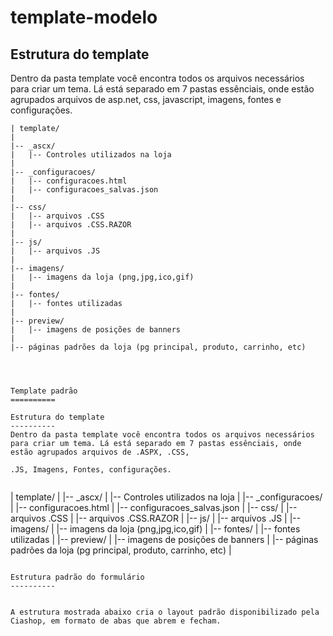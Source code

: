 template-modelo
===============

Estrutura do template
----------
Dentro da pasta template você encontra todos os arquivos necessários para criar um tema. Lá está separado em 7 pastas essênciais, onde estão agrupados arquivos de asp.net, css, javascript, imagens, fontes e configurações. 


```
| template/
|
|-- _ascx/
|   |-- Controles utilizados na loja
|
|-- _configuracoes/
|   |-- configuracoes.html
|   |-- configuracoes_salvas.json
|
|-- css/
|   |-- arquivos .CSS
|   |-- arquivos .CSS.RAZOR
|
|-- js/
|   |-- arquivos .JS
|
|-- imagens/
|   |-- imagens da loja (png,jpg,ico,gif)
|
|-- fontes/
|   |-- fontes utilizadas
|
|-- preview/
|   |-- imagens de posições de banners
|
|-- páginas padrões da loja (pg principal, produto, carrinho, etc)




Template padrão
==========

Estrutura do template
----------
Dentro da pasta template você encontra todos os arquivos necessários para criar um tema. Lá está separado em 7 pastas essênciais, onde estão agrupados arquivos de .ASPX, .CSS, 

.JS, Imagens, Fontes, configurações. 


```
| template/
|
|-- _ascx/
|   |-- Controles utilizados na loja
|
|-- _configuracoes/
|   |-- configuracoes.html
|   |-- configuracoes_salvas.json
|
|-- css/
|   |-- arquivos .CSS
|   |-- arquivos .CSS.RAZOR
|
|-- js/
|   |-- arquivos .JS
|
|-- imagens/
|   |-- imagens da loja (png,jpg,ico,gif)
|
|-- fontes/
|   |-- fontes utilizadas
|
|-- preview/
|   |-- imagens de posições de banners
|
|-- páginas padrões da loja (pg principal, produto, carrinho, etc)
|

```

Estrutura padrão do formulário
----------


A estrutura mostrada abaixo cria o layout padrão disponibilizado pela Ciashop, em formato de abas que abrem e fecham.



